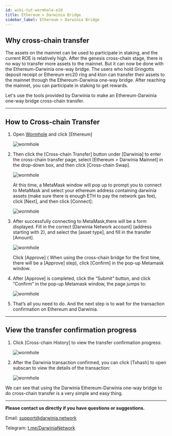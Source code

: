 ```yaml
---
id: wiki-tut-wormhole-e2d
title: Ethereum > Darwinia Bridge
sidebar_label: Ethereum > Darwinia Bridge
---
```


## Why cross-chain transfer

The assets on the mainnet can be used to participate in staking, and the current ROE is relatively high. After the genesis cross-chain stage, there is no way to transfer more assets to the mainnet. But it can now be done with the Ethereum-Darwinia one-way bridge. The users who hold Gringotts deposit receipt or Ethereum erc20 ring and kton can transfer their assets to the mainnet through the Ethereum-Darwinia one-way bridge. After reaching the mainnet, you can participate in staking to get rewards.


Let's use the tools provided by Darwinia to make an Ethereum-Darwinia one-way bridge cross-chain transfer.

<hr />

## How to Cross-chain Transfer

1. Open [Wormhole](https://wormhole.darwinia.network/) and click [Ethereum]

    ![wormhole](../assets/wormhole/wiki-tut-wormhole-e2d-001-en.png)


2. Then click the [Cross-chain Transfer] button under [Darwinia] to enter the cross-chain transfer page, select [Ethereum > Darwinia Mainnet] in the drop-down box, and then click [Cross-chain Swap]. 

    ![wormhole](../assets/wormhole/wiki-tut-wormhole-e2d-002-en.png)

    At this time, a MetaMask window will pop up to prompt you to connect to MetaMask and select your ethereum address containing darwinia assets (make sure there is enough ETH to pay the network gas fee), click [Next], and then click [Connect]:

    ![wormhole](../assets/wormhole/wiki-tut-wormhole-e2d-003-en.png)

3. After successfully connecting to MetaMask,there will be a form displayed. Fill in the correct [Darwinia Network account] (address starting with 2), and select the [asset type], and fill in the transfer [Amount]. 
   
   ![wormhole](../assets/wormhole/wiki-tut-wormhole-e2d-004-en.png)

   Click [Approve] ( When using the cross-chain bridge for the first time, there will be a [Approve] step), click [Confirm] in the pop-up Metamask window.

4. After [Approve] is completed, click the “Submit” button, and click “Confirm” in the pop-up Metamask window, the page jumps to:

    ![wormhole](../assets/wormhole/wiki-tut-wormhole-e2d-005-en.png)

5. That’s all you need to do. And the next step is to wait for the transaction confirmation on Ethereum and Darwinia.

<hr />

## View the transfer confirmation progress

1. Click [Cross-chain History] to view the transfer confirmation progress:

    ![wormhole](../assets/wormhole/wiki-tut-wormhole-e2d-006-en.png)

2. After the Darwinia transaction confirmed, you can click [Txhash] to open subscan to view the details of the transaction:

    ![wormhole](../assets/wormhole/wiki-tut-wormhole-e2d-007-en.png)

 We can see that using the Darwinia Ethereum-Darwinia one-way bridge to do cross-chain transfer is a very simple and easy thing.
    

<hr />

**Please contact us directly if you have questions or suggestions.**

Email: support@darwinia.network

Telegram: [t.me/DarwiniaNetwork](https://t.me/DarwiniaNetwork)

